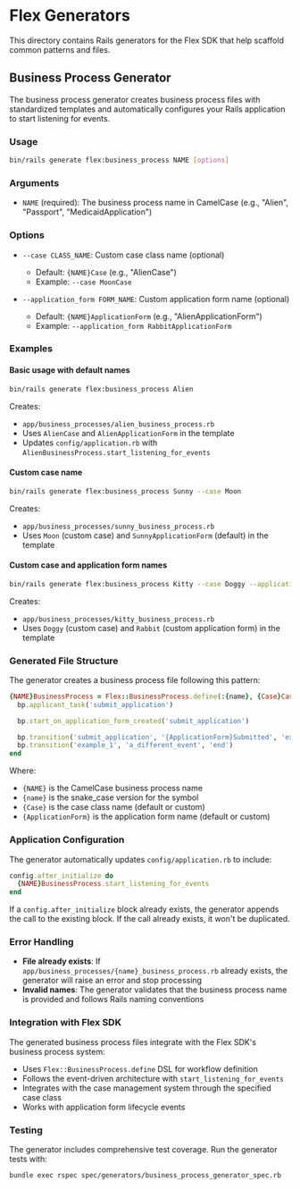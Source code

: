 # Flex Generators

This directory contains Rails generators for the Flex SDK that help scaffold common patterns and files.

## Business Process Generator

The business process generator creates business process files with standardized templates and automatically configures your Rails application to start listening for events.

### Usage

```bash
bin/rails generate flex:business_process NAME [options]
```

### Arguments

- `NAME` (required): The business process name in CamelCase (e.g., "Alien", "Passport", "MedicaidApplication")

### Options

- `--case CLASS_NAME`: Custom case class name (optional)
  - Default: `{NAME}Case` (e.g., "AlienCase")
  - Example: `--case MoonCase`

- `--application_form FORM_NAME`: Custom application form name (optional)
  - Default: `{NAME}ApplicationForm` (e.g., "AlienApplicationForm") 
  - Example: `--application_form RabbitApplicationForm`

### Examples

#### Basic usage with default names
```bash
bin/rails generate flex:business_process Alien
```
Creates:
- `app/business_processes/alien_business_process.rb`
- Uses `AlienCase` and `AlienApplicationForm` in the template
- Updates `config/application.rb` with `AlienBusinessProcess.start_listening_for_events`

#### Custom case name
```bash
bin/rails generate flex:business_process Sunny --case Moon
```
Creates:
- `app/business_processes/sunny_business_process.rb`
- Uses `Moon` (custom case) and `SunnyApplicationForm` (default) in the template

#### Custom case and application form names
```bash
bin/rails generate flex:business_process Kitty --case Doggy --application_form Rabbit
```
Creates:
- `app/business_processes/kitty_business_process.rb`
- Uses `Doggy` (custom case) and `Rabbit` (custom application form) in the template

### Generated File Structure

The generator creates a business process file following this pattern:

```ruby
{NAME}BusinessProcess = Flex::BusinessProcess.define(:{name}, {Case}Case) do |bp|
  bp.applicant_task('submit_application')

  bp.start_on_application_form_created('submit_application')

  bp.transition('submit_application', '{ApplicationForm}Submitted', 'example_1')
  bp.transition('example_1', 'a_different_event', 'end')
end
```

Where:
- `{NAME}` is the CamelCase business process name
- `{name}` is the snake_case version for the symbol
- `{Case}` is the case class name (default or custom)
- `{ApplicationForm}` is the application form name (default or custom)

### Application Configuration

The generator automatically updates `config/application.rb` to include:

```ruby
config.after_initialize do
  {NAME}BusinessProcess.start_listening_for_events
end
```

If a `config.after_initialize` block already exists, the generator appends the call to the existing block. If the call already exists, it won't be duplicated.

### Error Handling

- **File already exists**: If `app/business_processes/{name}_business_process.rb` already exists, the generator will raise an error and stop processing
- **Invalid names**: The generator validates that the business process name is provided and follows Rails naming conventions

### Integration with Flex SDK

The generated business process files integrate with the Flex SDK's business process system:

- Uses `Flex::BusinessProcess.define` DSL for workflow definition
- Follows the event-driven architecture with `start_listening_for_events`
- Integrates with the case management system through the specified case class
- Works with application form lifecycle events

### Testing

The generator includes comprehensive test coverage. Run the generator tests with:

```bash
bundle exec rspec spec/generators/business_process_generator_spec.rb
```
